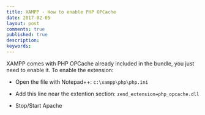 ```yaml
---
title: XAMPP - How to enable PHP OPCache
date: 2017-02-05
layout: post
comments: true
published: true
description: 
keywords: 
---
```


XAMPP comes with PHP OPCache already included in the bundle, you just need to enable it. To enable the extension:

* Open the file with Notepad++: `c:\xampp\php\php.ini`

* Add this line near the extention section: `zend_extension=php_opcache.dll`

* Stop/Start Apache